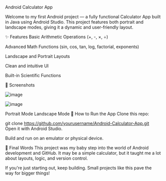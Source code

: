 Android Calculator App


Welcome to my first Android project — a fully functional Calculator App built in Java using Android Studio. This project features both portrait and landscape modes, giving it a dynamic and user-friendly layout.

✨ Features
Basic Arithmetic Operations (+, -, ×, ÷)

Advanced Math Functions (sin, cos, tan, log, factorial, exponents)

Landscape and Portrait Layouts

Clean and intuitive UI

Built-in Scientific Functions

📲 Screenshots



![image](https://github.com/user-attachments/assets/11f68030-cf08-47b2-9f80-317727396c9a)


![image](https://github.com/user-attachments/assets/ff0b6289-effb-4c11-9f68-08873b542eb4)

Portrait Mode	Landscape Mode
🚀 How to Run the App
Clone this repo:


git clone https://github.com/yourusername/Android-Calculator-App.git
Open it with Android Studio.

Build and run on an emulator or physical device.


🙌 Final Words
This project was my baby step into the world of Android development and GitHub. It may be a simple calculator, but it taught me a lot about layouts, logic, and version control.

If you're just starting out, keep building. Small projects like this pave the way for bigger things!

